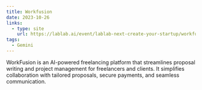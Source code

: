 ```yaml
---
title: Workfusion
date: 2023-10-26
links:
  - type: site
    url: https://lablab.ai/event/lablab-next-create-your-startup/workfusion/workfusion
tags:
  - Gemini
---
```


WorkFusion is an AI-powered freelancing platform that streamlines proposal writing and project management for freelancers and clients. It simplifies collaboration with tailored proposals, secure payments, and seamless communication.
<!--more-->
